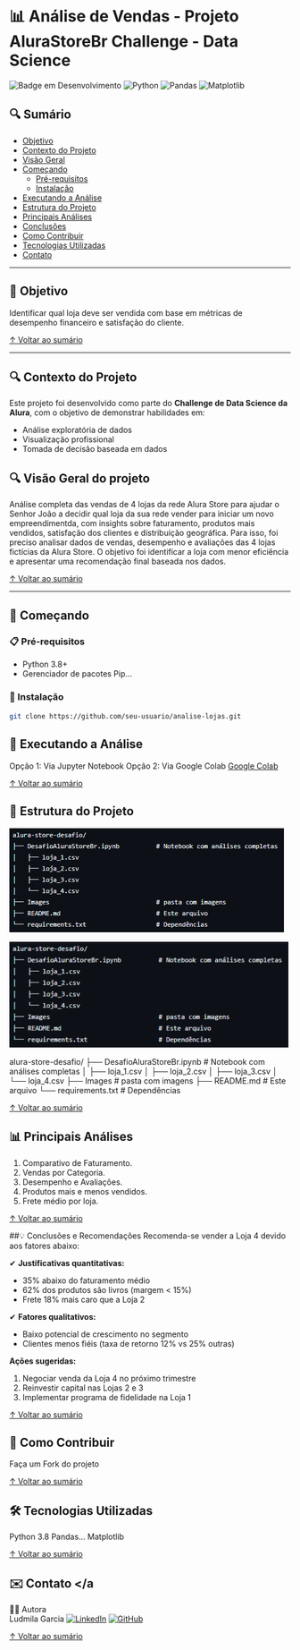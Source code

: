 # 📊 Análise de Vendas - Projeto AluraStoreBr Challenge - Data Science

![Badge em Desenvolvimento](https://img.shields.io/badge/Status-Concluído-green)
![Python](https://img.shields.io/badge/Python-3.8%2B-blue)
![Pandas](https://img.shields.io/badge/Pandas-1.3.0-blueviolet)
![Matplotlib](https://img.shields.io/badge/Matplotlib-3.4.3-orange)

## 🔍 Sumário
- [Objetivo](#-objetivo)
- [Contexto do Projeto](#-contexto-do-projeto)
- [Visão Geral](#visao-geral-do-projeto)
- [Começando](#-começando)
  - [Pré-requisitos](#-pré-requisitos)
  - [Instalação](#-instalação)
- [Executando a Análise](#-executando-a-análise)
- [Estrutura do Projeto](#-estrutura-do-projeto)
- [Principais Análises](#-principais-análises)
- [Conclusões](#-conclusões-e-recomendações)
- [Como Contribuir](#-como-contribuir)
- [Tecnologias Utilizadas](#-tecnologias-utilizadas)
- [Contato](#-contato)

---

## 📌 Objetivo <a name="-objetivo"></a>
Identificar qual loja deve ser vendida com base em métricas de desempenho financeiro e satisfação do cliente.

[↑ Voltar ao sumário](#-sumário)

---

## 🔍 Contexto do Projeto <a name="-contexto-do-projeto"></a>
Este projeto foi desenvolvido como parte do **Challenge de Data Science da Alura**, com o objetivo de demonstrar habilidades em:
- Análise exploratória de dados
- Visualização profissional
- Tomada de decisão baseada em dados

## 🔍 Visão Geral do projeto
Análise completa das vendas de 4 lojas da rede Alura Store para ajudar o Senhor João a decidir qual loja da sua rede vender para iniciar um novo empreendimentda, com insights sobre faturamento, produtos mais vendidos, satisfação dos clientes e distribuição geográfica.
Para isso, foi preciso analisar dados de vendas, desempenho e avaliações das 4 lojas fictícias da Alura Store. O objetivo foi identificar a loja com menor eficiência e apresentar uma recomendação final baseada nos dados.

[↑ Voltar ao sumário](#-sumário)

---

## 🚀 Começando <a name="-começando"></a>

### 📋 Pré-requisitos <a name="-pré-requisitos"></a>
- Python 3.8+
- Gerenciador de pacotes Pip...

### 🔧 Instalação <a name="-instalação"></a>
```bash
git clone https://github.com/seu-usuario/analise-lojas.git
```

## 🧮 Executando a Análise <a name="-executando-a-análise"></a>
Opção 1: Via Jupyter Notebook
Opção 2: Via Google Colab [Google Colab](https://colab.research.google.com/)

[↑ Voltar ao sumário](#-sumário)

## 📂 Estrutura do Projeto <a name="-estrutura-do-projeto"></a>
![Gráfico de Vendas](images/estrutura-do-projeto.png)

<img src="./images/estrutura-do-projeto.png" alt="Estrutura do projeto" width="500"/>




alura-store-desafio/
├── DesafioAluraStoreBr.ipynb          # Notebook com análises completas
│   ├── loja_1.csv
│   ├── loja_2.csv
│   ├── loja_3.csv
│   └── loja_4.csv
├── Images                             # pasta com imagens 
├── README.md                          # Este arquivo
└── requirements.txt                   # Dependências

[↑ Voltar ao sumário](#-sumário)

## 📊 Principais Análises <a name="-principais-análises"></a>
1. Comparativo de Faturamento.
2. Vendas por Categoria.
3. Desempenho e Avaliações.
4. Produtos mais e menos vendidos.
5. Frete médio por loja.

[↑ Voltar ao sumário](#-sumário)

##💡 Conclusões e Recomendações <a name="-conclusões-e-recomendações"></a>
Recomenda-se vender a Loja 4 devido aos fatores abaixo:

✔ **Justificativas quantitativas:**
- 35% abaixo do faturamento médio
- 62% dos produtos são livros (margem < 15%)
- Frete 18% mais caro que a Loja 2

✔ **Fatores qualitativos:**
- Baixo potencial de crescimento no segmento
- Clientes menos fiéis (taxa de retorno 12% vs 25% outras)

**Ações sugeridas:**
1. Negociar venda da Loja 4 no próximo trimestre
2. Reinvestir capital nas Lojas 2 e 3
3. Implementar programa de fidelidade na Loja 1

[↑ Voltar ao sumário](#-sumário)


## 🤝 Como Contribuir <a name="-como-contribuir"></a>
Faça um Fork do projeto

[↑ Voltar ao sumário](#-sumário)

## 🛠️ Tecnologias Utilizadas <a name="-tecnologias-utilizadas"></a>
Python 3.8
Pandas...
Matplotlib

[↑ Voltar ao sumário](#-sumário)



## ✉️ Contato <a name="-contato"></a
👩‍💻 Autora          
Ludmila Garcia
[![LinkedIn](https://img.shields.io/badge/LinkedIn-blue?logo=linkedin&logoColor=white)](https://www.linkedin.com/in/ludmila-garcia/)
[![GitHub](https://img.shields.io/badge/GitHub-000?logo=github&logoColor=white)](https://github.com/Ludmila-Garcia)


[↑ Voltar ao sumário](#-sumário)
